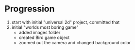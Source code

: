 # Progression
1. start with initial "universal 2d" project, committed that
2. initial "worlds most boring game"
    - added images folder
    - created Bird game object
    - zoomed out the camera and changed background color
